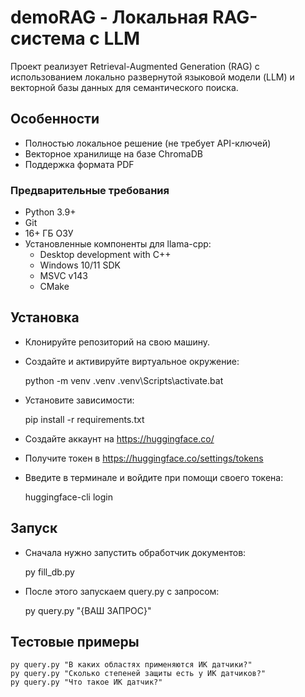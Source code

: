 # demoRAG - Локальная RAG-система с LLM

Проект реализует Retrieval-Augmented Generation (RAG) с использованием локально развернутой языковой модели (LLM) и векторной базы данных для семантического поиска.

## Особенности
- Полностью локальное решение (не требует API-ключей)
- Векторное хранилище на базе ChromaDB
- Поддержка формата PDF

### Предварительные требования
- Python 3.9+
- Git
- 16+ ГБ ОЗУ
- Установленные компоненты для llama-cpp:
	- Desktop development with C++
	- Windows 10/11 SDK
	- MSVC v143
	- CMake

## Установка
- Клонируйте репозиторий на свою машину.
- Создайте и активируйте виртуальное окружение:

	python -m venv .venv
	.venv\Scripts\activate.bat
	
- Установите зависимости:

	pip install -r requirements.txt
	
- Создайте аккаунт на https://huggingface.co/
- Получите токен в https://huggingface.co/settings/tokens
- Введите в терминале и войдите при помощи своего токена:

	huggingface-cli login
	

## Запуск
- Сначала нужно запустить обработчик документов:

	py fill_db.py
	
- После этого запускаем query.py с запросом:

	py query.py "{ВАШ ЗАПРОС}"
	

## Тестовые примеры

	py query.py "В каких областях применяются ИК датчики?"
	py query.py "Сколько степеней защиты есть у ИК датчиков?"
	py query.py "Что такое ИК датчик?" 
